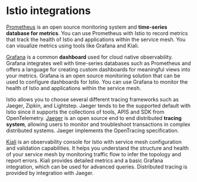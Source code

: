 # Istio integrations

[Prometheus](https://prometheus.io/) is an open source monitoring system and **time-series database for metrics**. You can use Prometheus with Istio to record metrics that track the health of Istio and applications within the service mesh. You can visualize metrics using tools like Grafana and Kiali.

[Grafana](https://grafana.com/) is a common **dashboard** used for cloud native observability. Grafana integrates well with time-series databases such as Prometheus and offers a language for creating custom dashboards for meaningful views into your metrics. Grafana is an open source monitoring solution that can be used to configure dashboards for Istio. You can use Grafana to monitor the health of Istio and applications within the service mesh.

Istio allows you to choose several different tracing frameworks such as Jaeger, Zipkin, and Lightstep. Jaeger tends to be the supported default with Istio since it supports the collections of tools, APIS and SDK from OpenTelemetry. [Jaeger](https://www.jaegertracing.io/) is an open source end to end distributed **tracing system**, allowing users to monitor and troubleshoot transactions in complex distributed systems. Jaeger implements the OpenTracing specification.

[Kiali](https://kiali.io/) is an observability console for Istio with service mesh configuration and validation capabilities. It helps you understand the structure and health of your service mesh by monitoring traffic flow to infer the topology and report errors. Kiali provides detailed metrics and a basic Grafana integration, which can be used for advanced queries. Distributed tracing is provided by integration with Jaeger.

